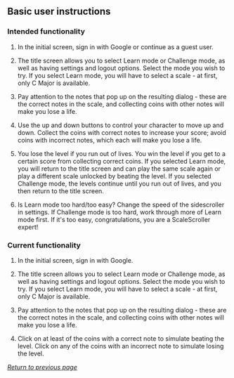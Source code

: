 ## Basic user instructions

### Intended functionality

1. In the initial screen, sign in with Google or continue as a guest user. 

2. The title screen allows you to select Learn mode or Challenge mode, as well as having settings and logout options. Select the mode you wish to try. If you select Learn mode, you will have to select a scale - at first, only C Major is available. 

3. Pay attention to the notes that pop up on the resulting dialog - these are the correct notes in the scale, and collecting coins with other notes will make you lose a life.

4. Use the up and down buttons to control your character to move up and down. Collect the coins with correct notes to increase your score; avoid coins with incorrect notes, which each will make you lose a life.

5. You lose the level if you run out of lives. You win the level if you get to a certain score from collecting correct coins. If you selected Learn mode, you will return to the title screen and can play the same scale again or play a different scale unlocked by beating the level. If you selected Challenge mode, the levels continue until you run out of lives, and you then return to the title screen.

6. Is Learn mode too hard/too easy? Change the speed of the sidescroller in settings. If Challenge mode is too hard, work through more of Learn mode first. If it's too easy, congratulations, you are a ScaleScroller expert!

### Current functionality

1. In the initial screen, sign in with Google. 

2. The title screen allows you to select Learn mode or Challenge mode, as well as having settings and logout options. Select the mode you wish to try. If you select Learn mode, you will have to select a scale - at first, only C Major is available. 

3. Pay attention to the notes that pop up on the resulting dialog - these are the correct notes in the scale, and collecting coins with other notes will make you lose a life.

4. Click on at least of the coins with a correct note to simulate beating the level. Click on any of the coins with an incorrect note to simulate losing the level.

[*Return to previous page*](index.md#basic-user-instructions)